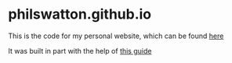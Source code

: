 # philswatton.github.io

This is the code for my personal website, which can be found [here](https://philswatton.github.io/)

It was built in part with the help of [this guide](http://jmcglone.com/guides/github-pages/)
